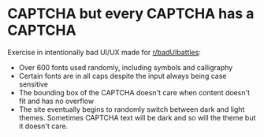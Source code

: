 # CAPTCHA but every CAPTCHA has a CAPTCHA

Exercise in intentionally bad UI/UX made for [r/badUIbattles](https://www.reddit.com/r/badUIbattles/):

- Over 600 fonts used randomly, including symbols and calligraphy
- Certain fonts are in all caps despite the input always being case sensitive
- The bounding box of the CAPTCHA doesn't care when content doesn't fit and has no overflow
- The site eventually begins to randomly switch between dark and light themes. Sometimes CAPTCHA text will be dark and so will the theme but it doesn't care.
